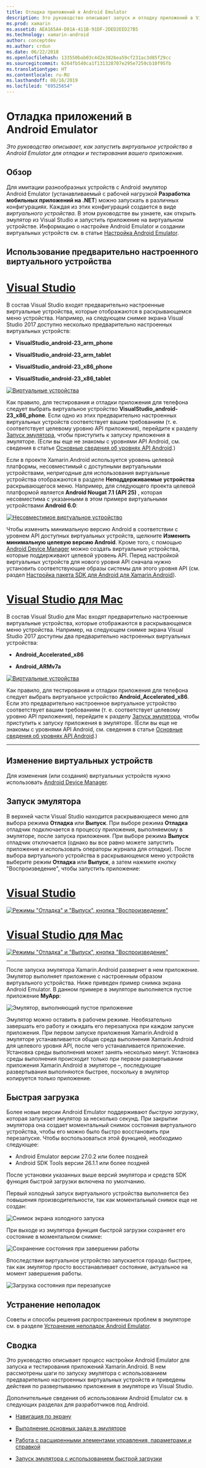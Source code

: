 ```yaml
---
title: Отладка приложений в Android Emulator
description: Это руководство описывает запуск и отладку приложений в Visual Studio с помощью Android Emulator.
ms.prod: xamarin
ms.assetid: AEA165A4-D81A-411B-91DF-2DED2EED27B5
ms.technology: xamarin-android
author: conceptdev
ms.author: crdun
ms.date: 06/22/2018
ms.openlocfilehash: 133550bab03c4d2e3826ea59cf231ac3d85f29cc
ms.sourcegitcommit: 6264fb540ca1f131328707e295e7259cb10f95fb
ms.translationtype: HT
ms.contentlocale: ru-RU
ms.lasthandoff: 08/16/2019
ms.locfileid: "69525654"
---
```

# <a name="debugging-on-the-android-emulator"></a>Отладка приложений в Android Emulator

_Это руководство описывает, как запустить виртуальное устройство в Android Emulator для отладки и тестирования вашего приложения._

## <a name="overview"></a>Обзор

Для имитации разнообразных устройств с Android эмулятор Android Emulator (устанавливаемый с рабочей нагрузкой **Разработка мобильных приложений на .NET**) можно запускать в различных конфигурациях. Каждая из этих конфигураций создается в виде _виртуального устройства_. В этом руководстве вы узнаете, как открыть эмулятор из Visual Studio и запустить приложение на виртуальном устройстве. Информацию о настройке Android Emulator и создании виртуальных устройств см. в статье [Настройка Android Emulator](~/android/get-started/installation/android-emulator/index.md).


## <a name="using-a-pre-configured-virtual-device"></a>Использование предварительно настроенного виртуального устройства

# <a name="visual-studiotabwindows"></a>[Visual Studio](#tab/windows)

В состав Visual Studio входят предварительно настроенные виртуальные устройства, которые отображаются в раскрывающемся меню устройства. Например, на следующем снимке экрана Visual Studio 2017 доступно несколько предварительно настроенных виртуальных устройств:

- **VisualStudio\_android-23\_arm\_phone**

- **VisualStudio\_android-23\_arm\_tablet**

- **VisualStudio\_android-23\_x86\_phone** 

- **VisualStudio\_android-23\_x86\_tablet** 

[![Виртуальные устройства](debug-on-emulator-images/win/01-virtual-devices-sml.png)](debug-on-emulator-images/win/01-virtual-devices.png#lightbox)

Как правило, для тестирования и отладки приложения для телефона следует выбрать виртуальное устройство **VisualStudio\_android-23\_x86\_phone**. Если одно из этих предварительно настроенных виртуальных устройств соответствует вашим требованиям (т. е. соответствует целевому уровню API приложения), перейдите к разделу [Запуск эмулятора](#launching), чтобы приступить к запуску приложения в эмуляторе. (Если вы еще не знакомы с уровнями API Android, см. сведения в статье [Основные сведения об уровнях API Android](~/android/app-fundamentals/android-api-levels.md).)

Если в проекте Xamarin.Android используется уровень целевой платформы, несовместимый с доступными виртуальными устройствами, непригодные для использования виртуальные устройства отображаются в разделе **Неподдерживаемые устройства** раскрывающегося меню. Например, для следующего проекта целевой платформой является **Android Nougat 7.1 (API 25)** , которая несовместима с указанными в этом примере виртуальными устройствами **Android 6.0**:

[![Несовместимое виртуальное устройство](debug-on-emulator-images/win/02-incompatible-level-sml.png)](debug-on-emulator-images/win/02-incompatible-level.png#lightbox)

Чтобы изменить минимальную версию Android в соответствии с уровнем API доступных виртуальных устройств, щелкните **Изменить минимальную целевую версию Android**. Кроме того, с помощью [Android Device Manager](~/android/get-started/installation/android-emulator/device-manager.md) можно создать виртуальные устройства, которые поддерживают целевой уровень API.
Перед настройкой виртуальных устройств для нового уровня API сначала нужно установить соответствующие образы системы для этого уровня API (см. раздел [Настройка пакета SDK для Android для Xamarin.Android](~/android/get-started/installation/android-sdk.md)).

# <a name="visual-studio-for-mactabmacos"></a>[Visual Studio для Mac](#tab/macos)

В состав Visual Studio для Mac входят предварительно настроенные виртуальные устройства, которые отображаются в раскрывающемся меню устройства. Например, на следующем снимке экрана Visual Studio 2017 доступны два предварительно настроенных виртуальных устройства:

- **Android\_Accelerated\_x86**

- **Android\_ARMv7a**

[![Виртуальные устройства](debug-on-emulator-images/mac/01-virtual-devices-sml.png)](debug-on-emulator-images/mac/01-virtual-devices.png#lightbox)

Как правило, для тестирования и отладки приложения для телефона следует выбрать виртуальное устройство **Android\_Accelerated\_x86**. Если это предварительно настроенное виртуальное устройство соответствует вашим требованиям (т. е. соответствует целевому уровню API приложения), перейдите к разделу [Запуск эмулятора](#launching), чтобы приступить к запуску приложения в эмуляторе. (Если вы еще не знакомы с уровнями API Android, см. сведения в статье [Основные сведения об уровнях API Android](~/android/app-fundamentals/android-api-levels.md).)

-----

## <a name="editing-virtual-devices"></a>Изменение виртуальных устройств

Для изменения (или создания) виртуальных устройств нужно использовать [Android Device Manager](~/android/get-started/installation/android-emulator/device-manager.md).


<a name="launching" />

## <a name="launching-the-emulator"></a>Запуск эмулятора

В верхней части Visual Studio находится раскрывающееся меню для выбора режима **Отладка** или **Выпуск**. При выборе режима **Отладка** отладчик подключается в процессу приложения, выполняемому в эмуляторе, после запуска приложения. При выборе режима **Выпуск** отладчик отключается (однако вы все равно можете запустить приложение и использовать операторы журнала для отладки). После выбора виртуального устройства в раскрывающемся меню устройств выберите режим **Отладка** или **Выпуск**, а затем нажмите кнопку "Воспроизведение", чтобы запустить приложение:

# <a name="visual-studiotabwindows"></a>[Visual Studio](#tab/windows)

[![Режимы "Отладка" и "Выпуск", кнопка "Воспроизведение"](debug-on-emulator-images/win/17-debug-release-sml.png)](debug-on-emulator-images/win/17-debug-release.png#lightbox)

# <a name="visual-studio-for-mactabmacos"></a>[Visual Studio для Mac](#tab/macos)

[![Режимы "Отладка" и "Выпуск", кнопка "Воспроизведение"](debug-on-emulator-images/mac/16-debug-release-sml.png)](debug-on-emulator-images/mac/16-debug-release.png#lightbox)

-----

После запуска эмулятора Xamarin.Android развернет в нем приложение. Эмулятор выполняет приложение с настроенным образом виртуального устройства. Ниже приведен пример снимка экрана Android Emulator. В данном примере в эмуляторе выполняется пустое приложение **MyApp**:

![Эмулятор, выполняющий пустое приложение](debug-on-emulator-images/emulator-running.png)

Эмулятор можно оставить в рабочем режиме. Необязательно завершать его работу и ожидать его перезапуска при каждом запуске приложения. При первом запуске приложения Xamarin.Android в эмуляторе устанавливается общая среда выполнения Xamarin.Android для целевого уровня API, после чего устанавливается приложение. Установка среды выполнения может занять несколько минут. Установка среды выполнения происходит только при первом развертывании приложения Xamarin.Android в эмуляторе &ndash;, последующие развертывания выполняются быстрее, поскольку в эмулятор копируется только приложение.

<a name="quick-boot" />

## <a name="quick-boot"></a>Быстрая загрузка

Более новые версии Android Emulator поддерживают _быструю загрузку_, которая запускает эмулятор за несколько секунд. При закрытии эмулятора она создает моментальный снимок состояния виртуального устройства, чтобы его можно было быстро восстановить при перезапуске.
Чтобы воспользоваться этой функцией, необходимо следующее:

- Android Emulator версии 27.0.2 или более поздней
- Android SDK Tools версии 26.1.1 или более поздней

После установки указанных выше версий эмулятора и средств SDK функция быстрой загрузки включена по умолчанию. 

Первый холодный запуск виртуального устройства выполняется без повышения производительности, так как моментальный снимок еще не создан:

![Снимок экрана холодного запуска](debug-on-emulator-images/cold-boot.png)

При выходе из эмулятора функция быстрой загрузки сохраняет его состояние в моментальном снимке:

![Сохранение состояния при завершении работы](debug-on-emulator-images/saving-state.png)

Впоследствии виртуальное устройство запускается гораздо быстрее, так как эмулятор просто восстанавливает состояние, актуальное на момент завершения работы.

![Загрузка состояния при перезапуске](debug-on-emulator-images/loading-state.png)


## <a name="troubleshooting"></a>Устранение неполадок

Советы и способы решения распространенных проблем в эмуляторе см. в разделе [Устранение неполадок Android Emulator](~/android/get-started/installation/android-emulator/troubleshooting.md).


## <a name="summary"></a>Сводка

Это руководство описывает процесс настройки Android Emulator для запуска и тестирования приложений Xamarin.Android. В нем рассмотрены шаги по запуску эмулятора с использованием предварительно настроенных виртуальных устройств и приведены действия по развертыванию приложения в эмуляторе из Visual Studio. 

Дополнительные сведения об использовании Android Emulator см. в следующих разделах для разработчиков под Android.

- [Навигация по экрану](https://developer.android.com/studio/run/emulator.html#navigate)

- [Выполнение основных задач в эмуляторе](https://developer.android.com/studio/run/emulator.html#tasks)

- [Работа с расширенными элементами управления, параметрами и справкой](https://developer.android.com/studio/run/emulator.html#extended)

- [Запуск эмулятора с использованием быстрой загрузки](https://developer.android.com/studio/run/emulator#quickboot)
